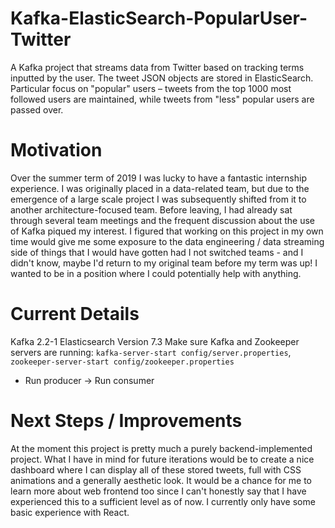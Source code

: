 # Kafka-ElasticSearch-PopularUser-Twitter
A Kafka project that streams data from Twitter based on tracking terms inputted by the user. The tweet JSON objects are stored in ElasticSearch. Particular focus on "popular" users – tweets from the top 1000 most followed users are maintained, while tweets from "less" popular users are passed over. 

# Motivation 
Over the summer term of 2019 I was lucky to have a fantastic internship experience. I was originally placed in a data-related team, but due to the emergence of a large scale project I was subsequently shifted from it to another architecture-focused team. Before leaving, I had already sat through several team meetings and the frequent discussion about the use of Kafka piqued my interest. I figured that working on this project in my own time would give me some exposure to the data engineering / data streaming side of things that I would have gotten had I not switched teams - and I didn't know, maybe I'd return to my original team before my term was up! I wanted to be in a position where I could potentially help with anything. 

# Current Details 
Kafka 2.2-1 
Elasticsearch Version 7.3 
Make sure Kafka and Zookeeper servers are running: ```kafka-server-start config/server.properties```, 
```zookeeper-server-start config/zookeeper.properties```
- Run producer -> Run consumer 

# Next Steps / Improvements 
At the moment this project is pretty much a purely backend-implemented project. What I have in mind for future iterations would be to create a nice dashboard where I can display all of these stored tweets, full with CSS animations and a generally aesthetic look. It would be a chance for me to learn more about web frontend too since I can't honestly say that I have experienced this to a sufficient level as of now. I currently only have some basic experience with React.  
